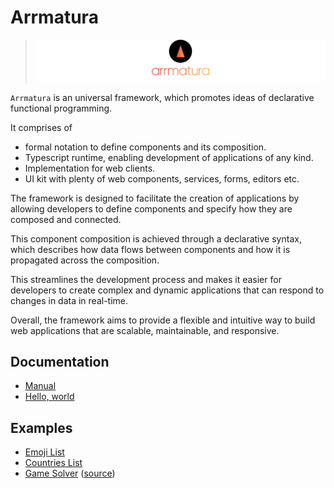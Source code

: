 # Arrmatura

> ![](assets/logo.svg)

`Arrmatura` is an universal framework, which promotes ideas of declarative functional programming.

It comprises of

- formal notation to define components and its composition.
- Typescript runtime, enabling development of applications of any kind.
- Implementation for web clients.
- UI kit with plenty of web components, services, forms, editors etc.

The framework is designed to facilitate the creation of applications
by allowing developers to define components and specify how they are composed and connected.

This component composition is achieved through a declarative syntax,
which describes how data flows between components and how it is propagated across the composition.

This streamlines the development process and makes it easier for developers
to create complex and dynamic applications that can respond to changes in data in real-time.

Overall, the framework aims to provide a flexible and intuitive way
to build web applications that are scalable, maintainable, and responsive.

## Documentation

- [Manual](docs/manual.md)
- [Hello, world](docs/HELLO.md)

## Examples

- [Emoji List](https://emojis-list.web.app/)
- [Countries List](https://countries-list.web.app/)
- [Game Solver](https://dlitskevich.github.io/solver/) ([source](https://github.com/dlitskevich/solver/tree/master/app))
